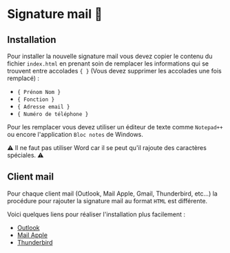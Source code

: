 # Signature mail :email:

## Installation

Pour installer la nouvelle signature mail vous devez copier le contenu du fichier `index.html` en prenant soin de remplacer les informations qui se trouvent entre accolades `{ }` (Vous devez supprimer les accolades une fois remplacé) :

- `{ Prénom Nom }`
- `{ Fonction }`
- `{ Adresse email }`
- `{ Numéro de téléphone }`

Pour les remplacer vous devez utiliser un éditeur de texte comme `Notepad++` ou encore l'application `Bloc notes` de Windows.

:warning: Il ne faut pas utiliser Word car il se peut qu'il rajoute des caractères spéciales. :warning:

## Client mail

Pour chaque client mail (Outlook, Mail Apple, Gmail, Thunderbird, etc...) la procédure pour rajouter la signature mail au format `HTML` est différente.

Voici quelques liens pour réaliser l'installation plus facilement :

- [Outlook](https://www.youtube.com/watch?v=AtfkdDNYbjE)
- [Mail Apple](https://mlid.fr/apple-creer-signature-html-mail-mac/)
- [Thunderbird](https://support.mozilla.org/fr/kb/ajouter-signature-messages)
